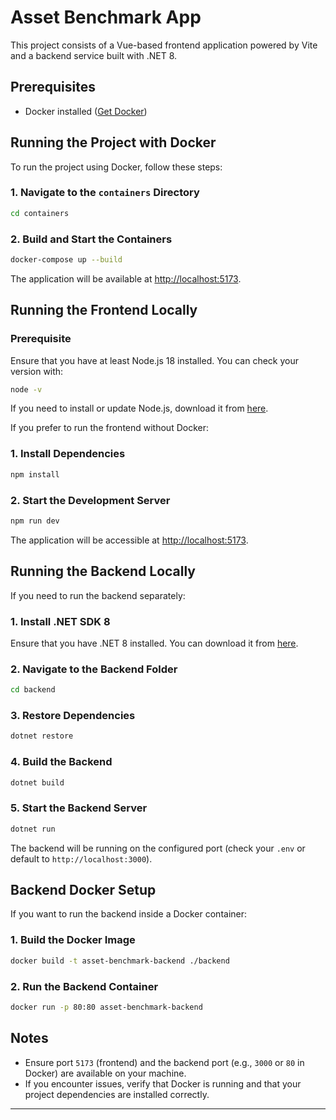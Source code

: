 # Asset Benchmark App

This project consists of a Vue-based frontend application powered by Vite and a backend service built with .NET 8.

## Prerequisites

- Docker installed ([Get Docker](https://docs.docker.com/get-docker/))

## Running the Project with Docker

To run the project using Docker, follow these steps:

### 1. Navigate to the `containers` Directory
```sh
cd containers
```

### 2. Build and Start the Containers
```sh
docker-compose up --build
```

The application will be available at [http://localhost:5173](http://localhost:5173).

## Running the Frontend Locally

### Prerequisite
Ensure that you have at least Node.js 18 installed. You can check your version with:
```sh
node -v
```
If you need to install or update Node.js, download it from [here](https://nodejs.org/).

If you prefer to run the frontend without Docker:

### 1. Install Dependencies
```sh
npm install
```

### 2. Start the Development Server
```sh
npm run dev
```

The application will be accessible at [http://localhost:5173](http://localhost:5173).

## Running the Backend Locally

If you need to run the backend separately:

### 1. Install .NET SDK 8
Ensure that you have .NET 8 installed. You can download it from [here](https://dotnet.microsoft.com/en-us/download/dotnet/8.0).

### 2. Navigate to the Backend Folder
```sh
cd backend
```

### 3. Restore Dependencies
```sh
dotnet restore
```

### 4. Build the Backend
```sh
dotnet build
```

### 5. Start the Backend Server
```sh
dotnet run
```

The backend will be running on the configured port (check your `.env` or default to `http://localhost:3000`).

## Backend Docker Setup

If you want to run the backend inside a Docker container:

### 1. Build the Docker Image
```sh
docker build -t asset-benchmark-backend ./backend
```

### 2. Run the Backend Container
```sh
docker run -p 80:80 asset-benchmark-backend
```

## Notes
- Ensure port `5173` (frontend) and the backend port (e.g., `3000` or `80` in Docker) are available on your machine.
- If you encounter issues, verify that Docker is running and that your project dependencies are installed correctly.

---
